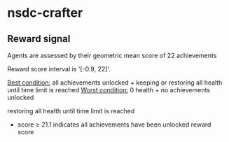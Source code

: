 # nsdc-crafter

## Reward signal

Agents are assessed by their geometric mean score of 22 achievements 

Reward score interval is '[-0.9, 22]'.

<ins>Best condition:</ins> all achievements unlocked + keeping or restoring all health until time limit is reached 
<ins>Worst condition:</ins> 0 health + no achievements unlocked

restoring all health until time limit is reached 
- score ≥ 21.1 indicates all achievements have been unlocked
  reward score
